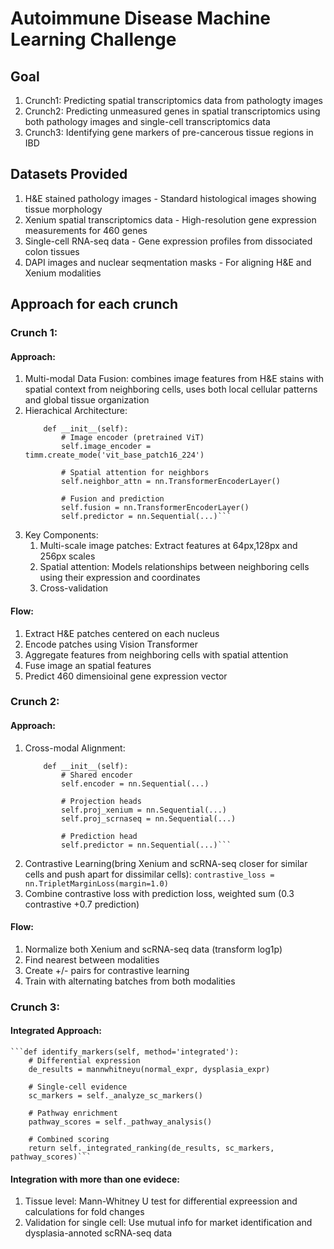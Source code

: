 # Autoimmune Disease Machine Learning Challenge
## Goal
1. Crunch1: Predicting spatial transcriptomics data from pathologty images  
2. Crunch2: Predicting unmeasured genes in spatial transcriptomics using both pathology images and single-cell transcriptomics data
3. Crunch3: Identifying gene markers of pre-cancerous tissue regions in IBD

## Datasets Provided
1. H&E stained pathology images - Standard histological images showing tissue morphology
2. Xenium spatial transcriptomics data - High-resolution gene expression measurements for 460 genes
3. Single-cell RNA-seq data - Gene expression profiles from dissociated colon tissues
4. DAPI images and nuclear seqmentation masks - For aligning H&E and Xenium modalities

## Approach for each crunch
### Crunch 1:
#### Approach: 
1. Multi-modal Data Fusion: combines image features from H&E stains with spatial context from neighboring cells, uses both local cellular patterns and global tissue organization
2. Hierachical Architecture: 
    ```class HierarchicalSpatialPredictor(nn.Module):
        def __init__(self):
            # Image encoder (pretrained ViT)
            self.image_encoder = timm.create_mode('vit_base_patch16_224')
        
            # Spatial attention for neighbors
            self.neighbor_attn = nn.TransformerEncoderLayer()
        
            # Fusion and prediction
            self.fusion = nn.TransformerEncoderLayer()
            self.predictor = nn.Sequential(...)```
3. Key Components: 
    1. Multi-scale image patches: Extract features at 64px,128px and 256px scales
    2. Spatial attention: Models relationships between neighboring cells using their expression and coordinates
    3. Cross-validation
#### Flow:
1. Extract H&E patches centered on each nucleus
2. Encode patches using Vision Transformer
3. Aggregate features from neighboring cells with spatial attention
4. Fuse image an spatial features
5. Predict 460 dimensioinal gene expression vector
### Crunch 2:
#### Approach:
1. Cross-modal Alignment: 
    ```class GeneImputationModel(nn.Module):
        def __init__(self):
            # Shared encoder
            self.encoder = nn.Sequential(...)
            
            # Projection heads
            self.proj_xenium = nn.Sequential(...)
            self.proj_scrnaseq = nn.Sequential(...)
            
            # Prediction head
            self.predictor = nn.Sequential(...)```
2. Contrastive Learning(bring Xenium and scRNA-seq closer for similar cells and push apart for dissimilar cells): ```contrastive_loss = nn.TripletMarginLoss(margin=1.0)```
3. Combine contrastive loss with prediction loss, weighted sum (0.3 contrastive +0.7 prediction)
#### Flow:
1. Normalize both Xenium and scRNA-seq data (transform log1p)
2. Find nearest between modalities
3. Create +/- pairs for contrastive learning
4. Train with alternating batches from both modalities
### Crunch 3:
#### Integrated Approach:
    ```def identify_markers(self, method='integrated'):
        # Differential expression
        de_results = mannwhitneyu(normal_expr, dysplasia_expr)
        
        # Single-cell evidence
        sc_markers = self._analyze_sc_markers()
        
        # Pathway enrichment
        pathway_scores = self._pathway_analysis()
        
        # Combined scoring
        return self._integrated_ranking(de_results, sc_markers, pathway_scores)```
#### Integration with more than one evidece:
1. Tissue level: Mann-Whitney U test for differential expreession and calculations for fold changes
2. Validation for single cell: Use mutual info for market identification and dysplasia-annoted scRNA-seq data







